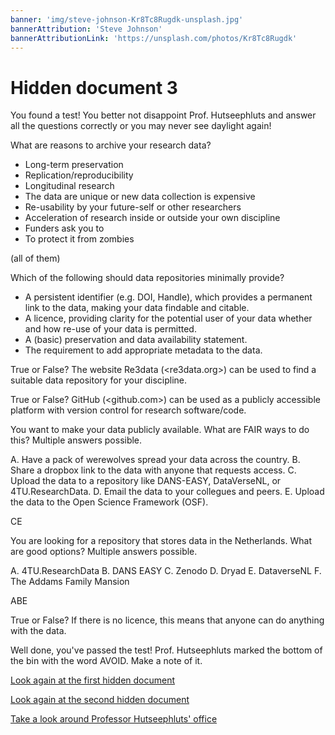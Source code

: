 ```yaml
---
banner: 'img/steve-johnson-Kr8Tc8Rugdk-unsplash.jpg'
bannerAttribution: 'Steve Johnson'
bannerAttributionLink: 'https://unsplash.com/photos/Kr8Tc8Rugdk'
---
```


# Hidden document 3

You found a test! You better not disappoint Prof. Hutseephluts and answer all
the questions correctly or you may never see daylight again!

What are reasons to archive your research data?

-   Long-term preservation
-   Replication/reproducibility
-   Longitudinal research
-   The data are unique or new data collection is expensive
-   Re-usability by your future-self or other researchers
-   Acceleration of research inside or outside your own discipline
-   Funders ask you to
-   To protect it from zombies

(all of them)

Which of the following should data repositories minimally provide?

-   A persistent identifier (e.g. DOI, Handle), which provides a permanent link to the data, making your data findable and citable.
-   A licence, providing clarity for the potential user of your data whether and how re-use of your data is permitted.
-   A (basic) preservation and data availability statement.
-   The requirement to add appropriate metadata to the data.

True or False? The website Re3data (<re3data.org>) can be used to find a suitable data repository for your discipline.

True or False? GitHub (<github.com>) can be used as a publicly accessible platform with version control for research software/code.

You want to make your data publicly available. What are FAIR ways to do this? Multiple answers possible.

A.  Have a pack of werewolves spread your data across the country.
B.  Share a dropbox link to the data with anyone that requests access.
C.  Upload the data to a repository like DANS-EASY, DataVerseNL, or 4TU.ResearchData.
D.  Email the data to your collegues and peers.
E.  Upload the data to the Open Science Framework (OSF).

CE

You are looking for a repository that stores data in the Netherlands. What are good options? Multiple answers possible.

A.  4TU.ResearchData
B.  DANS EASY
C.  Zenodo
D.  Dryad
E.  DataverseNL
F.  The Addams Family Mansion

ABE

True or False? If there is no licence, this means that anyone can do anything with the data.

Well done, you've passed the test! Prof. Hutseephluts marked the bottom of the bin with the word AVOID. Make a note of it.

[Look again at the first hidden document](/office/paper-bin/document-1/)

[Look again at the second hidden document](/office/paper-bin/document-2/)

[Take a look around Professor Hutseephluts' office](/office/)
